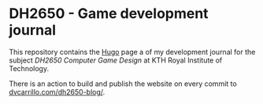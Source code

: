# DH2650 - Game development journal

This repository contains the [Hugo](https://gohugo.io) page a of my development journal for the subject *DH2650 Computer Game Design* at KTH Royal Institute of Technology.

There is an action to build and publish the website on every commit to [dvcarrillo.com/dh2650-blog/](https://dvcarrillo.com/DH2650-blog/).